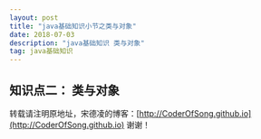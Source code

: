 ```yaml
---
layout: post
title: "java基础知识小节之类与对象"
date: 2018-07-03 
description: "java基础知识 类与对象"
tag: java基础知识 
---   
```


## 知识点二： 类与对象



转载请注明原地址，宋德凌的博客：[http://CoderOfSong.github.io](http://CoderOfSong.github.io) 谢谢！
